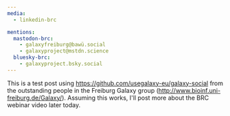 ```yaml
---
media:
  - linkedin-brc

mentions:
  mastodon-brc:
    - galaxyfreiburg@bawü.social
    - galaxyproject@mstdn.science
  bluesky-brc:
    - galaxyproject.bsky.social
---
```


This is a test post using https://github.com/usegalaxy-eu/galaxy-social from the
outstanding people in the Freiburg Galaxy group
(http://www.bioinf.uni-freiburg.de/Galaxy/). Assuming this works, I'll post
more about the BRC webinar video later today.
